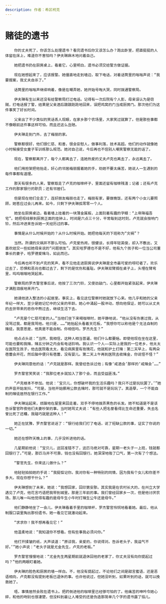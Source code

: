 ```yaml
---
description: 作者：希区柯克
---
```


# 赌徒的遗书

        你的丈夫死了，你该怎么处理遗书？看完遗书后你又该怎么办？跑出卧室，把直挺挺的人体留在床上，难道你不害怕吗？伊夫琳麻木地问着自己。

        她把遗书扔在厨房桌上，看着它，心里明白，遗书必须交给警方做证据。

        现在她想起来了，应该报警。她僵直地走到墙边，取下电话，对着话筒里的嗡嗡声说：“我要报案，我丈夫自杀了。”

        话筒里的嗡嗡声继续响着，像是在嘲弄她，她开始号啕大哭，同时拨通警察局。

        伊夫琳有生以来还没有给警察局打过电话。记得有一次后院有个人影，母亲误认为是窃贼，打电话报了警，结果是父亲酒后踉踉跄跄地回来，误把鸡窝的门当成厨房门。那次他们为这件事笑了好长时间。

        父亲出了不少类似的笑话丢人现眼，在家乡那个农场里，大家笑过就算了。但是那些事都不像眼前这件事这样可怕，而且还这么丑陋。

        伊夫琳走到门外，去了梅丽的家。

        警察都很好，他们很仁慈、和善，很会安慰人，做事利落，技术高超。他们的动作就像她小时候接受女童子军训练那么规范。她对自己说，今后再也不信别人嘲笑警察无能的话了。

        现在，警察都离开了，每个人都离去了，连她热爱的丈夫卢克也离去了，永远离去了。

        他们用担架把他抬走，好心的邻居梅丽握着她的手，劝她不要太痛苦，她说人一生遇到的每件事都有道理。

        那天有很多的人来，警察取走了卢克的咖啡杯子，里面还留有咖啡残渣；记者；还有卢克工作的那家银行的职员；还有邻居们。

        但是现在他们全走了，连好朋友梅丽也走了。梅丽有家，要做晚饭，还有两个小女儿要照顾，她答应过会儿再来。如今，只剩下伊夫琳孤零零一个人。

        她坐在厨房桌边，看着墙上挂着的一块薄金属板，上面刻着有趣的字眼：“上帝降福吾宅”。她把视线移到厨房正面的挂钟上，时间是六点三十分，平常每到这时刻，卢克就会按响门铃，然后冲进来告诉她一天经历过的事。

        事情是从什么时候开始的？从什么时候开始。她把他每天的下班称为“灾祸”？

        当然。所谓的灾祸并不那么可怕。卢克爱热闹，很健谈，长得年轻英俊，却入不敷出，又喜欢结交一些如她母亲说的“问题朋友”。其实哈罗德也不是不好，他有九个孩子和一位当公司董事长的妻子，哈罗德爱赌马，如此而已。

        今后再也听不到卢克的笑声，看不见他走进厨房说伊夫琳是全市最可爱的唠叨者了。欢乐过去了，恐惧和恶兆也都过去了，剩下的是忧伤和羞耻。伊夫琳双臂搁在桌子上，头埋在臂弯里，呜呜咽咽地哭起来。

        警察局的罗杰警官事后说，他按了三次门铃，又使劲敲门，心里都开始紧张起来，伊夫琳才满脸泪痕地来开门。

        她请他进入整洁的小起居室。事实上，看见这位警察时她就放下心来。他几乎和她的父亲年纪一样大，至少是她记忆中的父亲的年龄。她心中涌起一股冲动，想向他保证，她可以从丈夫的去世带来的悲伤中熬过去，继续生活下去。

        “卢克是个仁慈可爱的人。”当他们坐下来喝咖啡时，她平静地说，“他从没有伤害过我，从没骂过我，都是我骂他。他只是，……”她抬起头看着天花板，“我想你可以称他是个无法自制的赌徒，我意思是，他真是不能自制。你相信吗，罗杰先生？”

        他点点头说：“当然，我相信，这种人相当普遍，他们什么都要赔。即使他现在坐在这里，可能也要和我赌，赌五分钟之内会有电话铃响。我认识一个人——实际上是我的一位老乡，他太太在医院生孩子，他去医院看太太，看见病房里有玫瑰花，他就和护土打赌：第二天早上，有两朵蓓蕾会开花，然后脑中便只有蓓蕾，没有婴儿。第二天上午再到医院去收赌金，你说怪不怪？”

        伊夫琳同意他的话：“卢克就是那样。我曾经告诉过他；有像‘戒酒会’那样的‘戒赌会’……”

        罗杰警官笑笑说：“我那位老乡就加入了那个会，而且受益匪浅。”

        “卢克根本不参加。他说：‘宝贝儿，你想破坏我的生活乐趣吗？我只不过是玩玩罢了。’”她的声音开始发抖，“可是，当他开始挪用公款去赌时，那可就不是玩玩了。真造孽，一个不能自制的赌徒居然在银行工作。”

        伊夫琳站起来，烦躁地在屋里来回走着，双手不停地拨弄黑色的长发。她不知道是不是该告诉警官昨夜他们夫妻吵架的事。当时她骂丈夫说：“有些人把名誉看得比生命还重要，失去名誉比死了还糟，我碰巧就是这种人！”

        她正在犹豫，罗杰警官说话了：“银行给我们打了电话，说了短缺公款的事，证实了你说的一切。”

        她还在想昨天晚上的事，几乎没听进他的话。

        几星期前他说：“宝贝儿，这回准错不了，这匹马绝对可靠，星期一老头子一上班，钱就都回银行了。”可是，那匹马并不可靠，钱也没有回银行。她深深地吸了口气，第一次有了个想法。

        “警官先生，你来这儿做什么？”

        他轻轻拍拍她的手说：“我挺惦记你。我对你有一种特别的同情，因为我有个女儿和你差不多大。现在你想干什么？”

        伊夫琳想到了未来，她说：“我想回家，回印第安那。其实我是在农村长大的，在州立大学遇见了卢克，他花言巧语把我带到城里。那是三年前的事。我们曾经回家乡一次，但是他讨厌农场，那儿唯一叫他觉得有趣的是母牛生小牛时打赌生公牛还是母牛。”

        他们静静地坐了一会儿，伊夫琳看着手里的咖啡杯，罗杰警官怜悯地看着她。最后，他从制服口袋里掏出那份遗书，她一看见它就激动起来。

        “求求你！我不想再看见它！”

        他温柔地说：“我知道你不想看。但有些事我必须问你。”

        他打开揉皱的纸，大声读道：“原谅我，亲爱的，你说得对。告诉老头子，我运气不好。’”她小声说：“老头子就是尤金先生，卢克的老板。”

        罗杰警官慢慢地说：“尤金先生两星期前就退休回他的老家了，你丈夫没有向你提起过吗？”他的两眼盯着她。

        伊夫琳的脸色和厨房的墙一样白。不，他没有提起过，不论他们之间是甜言蜜语，还是恶语相向，卢克都没有提到老板已退休的事。也许他说过，但她没听到，如果听到的话，就可以挽救她了。

        唔，事情居然会败在遗书上。把药倒进他的咖啡里已经够可怕的了。他痛苦的呻吟令她心碎，和他的吻别也很凄楚，但没料到最让人难受的还是伪造那简单几个字的遗书露了馅儿。

